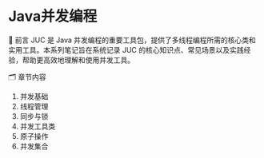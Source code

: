 # Java并发编程 <!-- {docsify-ignore-all} -->

🌟 前言
JUC 是 Java 并发编程的重要工具包，提供了多线程编程所需的核心类和实用工具。本系列笔记旨在系统记录 JUC 的核心知识点、常见场景以及实践经验，帮助更高效地理解和使用并发工具。

🗂 章节内容

1. 并发基础
2. 线程管理
3. 同步与锁
4. 并发工具类
5. 原子操作
6. 并发集合
